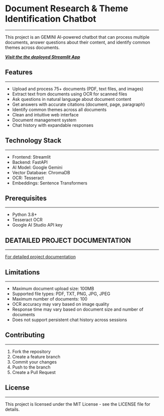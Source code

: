 # Document Research & Theme Identification Chatbot
----

This project is an GEMINI AI-powered chatbot that can process multiple documents, answer questions about their content, and identify common themes across documents.

[***Visit the the deployed Streamlit App***](https://pranayj97-gemini-chatbot-apiapp.hf.space)

## Features
----

- Upload and process 75+ documents (PDF, text files, and images)
- Extract text from documents using OCR for scanned files
- Ask questions in natural language about document content
- Get answers with accurate citations (document, page, paragraph)
- Identify common themes across all documents
- Clean and intuitive web interface
- Document management system
- Chat history with expandable responses

## Technology Stack
----

- Frontend: Streamlit
- Backend: FastAPI
- AI Model: Google Gemini
- Vector Database: ChromaDB
- OCR: Tesseract
- Embeddings: Sentence Transformers

## Prerequisites
----

- Python 3.8+
- Tesseract OCR
- Google AI Studio API key

## DEATAILED PROJECT DOCUMENTATION
----

[For detailed project documentation](./docs/PROJECT_DOCUMENTATION.md)

## Limitations
----
- Maximum document upload size: 100MB
- Supported file types: PDF, TXT, PNG, JPG, JPEG
- Maximum number of documents: 100
- OCR accuracy may vary based on image quality
- Response time may vary based on document size and number of documents
- Does not support persistent chat history across sessions

## Contributing
----

1. Fork the repository
2. Create a feature branch
3. Commit your changes
4. Push to the branch
5. Create a Pull Request

## License
----

This project is licensed under the MIT License - see the LICENSE file for details.
